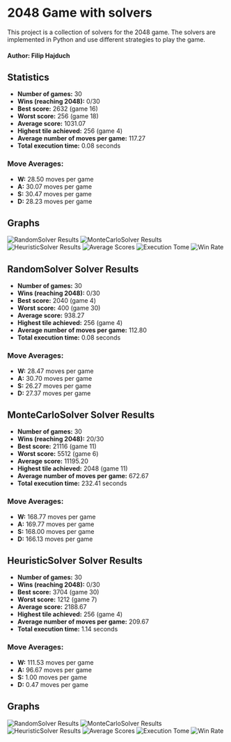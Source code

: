# 2048 Game with solvers
This project is a collection of solvers for the 2048 game. The solvers are implemented in Python and use different strategies to play the game.
#### Author: Filip Hajduch

## Statistics
- **Number of games:** 30
- **Wins (reaching 2048):** 0/30
- **Best score:** 2632 (game 16)
- **Worst score:** 256 (game 18)
- **Average score:** 1031.07
- **Highest tile achieved:** 256 (game 4)
- **Average number of moves per game:** 117.27
- **Total execution time:** 0.08 seconds

### Move Averages:
- **W:** 28.50 moves per game
- **A:** 30.07 moves per game
- **S:** 30.47 moves per game
- **D:** 28.23 moves per game

## Graphs
![RandomSolver Results](graphs/random_solver_results.png)
![MonteCarloSolver Results](graphs/montecarlo_solver_results.png)
![HeuristicSolver Results](graphs/heuristic_solver_results.png)
![Average Scores](graphs/average_score_comparison.png)
![Execution Tome](graphs/execution_time_comparison.png)
![Win Rate](graphs/win_rate_comparison.png)
## RandomSolver Solver Results
- **Number of games:** 30
- **Wins (reaching 2048):** 0/30
- **Best score:** 2040 (game 4)
- **Worst score:** 400 (game 30)
- **Average score:** 938.27
- **Highest tile achieved:** 256 (game 4)
- **Average number of moves per game:** 112.80
- **Total execution time:** 0.08 seconds

### Move Averages:
- **W:** 28.47 moves per game
- **A:** 30.70 moves per game
- **S:** 26.27 moves per game
- **D:** 27.37 moves per game

## MonteCarloSolver Solver Results
- **Number of games:** 30
- **Wins (reaching 2048):** 20/30
- **Best score:** 21116 (game 11)
- **Worst score:** 5512 (game 6)
- **Average score:** 11195.20
- **Highest tile achieved:** 2048 (game 11)
- **Average number of moves per game:** 672.67
- **Total execution time:** 232.41 seconds

### Move Averages:
- **W:** 168.77 moves per game
- **A:** 169.77 moves per game
- **S:** 168.00 moves per game
- **D:** 166.13 moves per game

## HeuristicSolver Solver Results
- **Number of games:** 30
- **Wins (reaching 2048):** 0/30
- **Best score:** 3704 (game 30)
- **Worst score:** 1212 (game 7)
- **Average score:** 2188.67
- **Highest tile achieved:** 256 (game 4)
- **Average number of moves per game:** 209.67
- **Total execution time:** 1.14 seconds

### Move Averages:
- **W:** 111.53 moves per game
- **A:** 96.67 moves per game
- **S:** 1.00 moves per game
- **D:** 0.47 moves per game

## Graphs
![RandomSolver Results](graphs/random_solver_results.png)
![MonteCarloSolver Results](graphs/montecarlo_solver_results.png)
![HeuristicSolver Results](graphs/heuristic_solver_results.png)
![Average Scores](graphs/average_score_comparison.png)
![Execution Tome](graphs/execution_time_comparison.png)
![Win Rate](graphs/win_rate_comparison.png)

